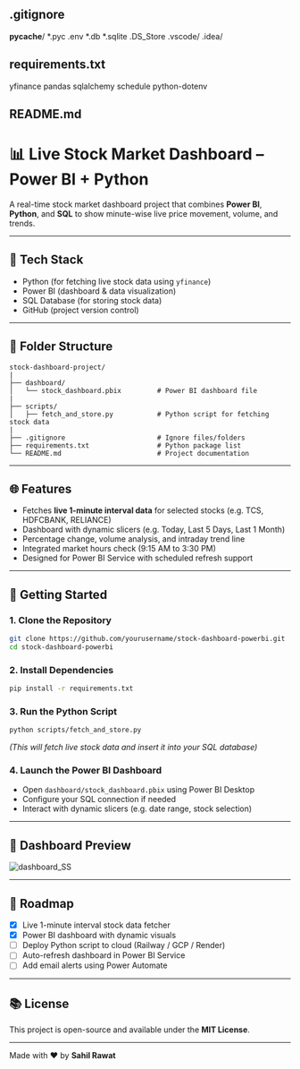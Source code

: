 ## .gitignore
__pycache__/
*.pyc
.env
*.db
*.sqlite
.DS_Store
.vscode/
.idea/


## requirements.txt
yfinance
pandas
sqlalchemy
schedule
python-dotenv


## README.md
# 📊 Live Stock Market Dashboard – Power BI + Python

A real-time stock market dashboard project that combines **Power BI**, **Python**, and **SQL** to show minute-wise live price movement, volume, and trends.

---

## 🔧 Tech Stack
- Python (for fetching live stock data using `yfinance`)
- Power BI (dashboard & data visualization)
- SQL Database (for storing stock data)
- GitHub (project version control)

---

## 📂 Folder Structure
```
stock-dashboard-project/
|
├── dashboard/
│   └── stock_dashboard.pbix         # Power BI dashboard file
|
├── scripts/
│   ├── fetch_and_store.py           # Python script for fetching stock data
|
├── .gitignore                       # Ignore files/folders
├── requirements.txt                 # Python package list
└── README.md                        # Project documentation
```

---

## 🌐 Features
- Fetches **live 1-minute interval data** for selected stocks (e.g. TCS, HDFCBANK, RELIANCE)
- Dashboard with dynamic slicers (e.g. Today, Last 5 Days, Last 1 Month)
- Percentage change, volume analysis, and intraday trend line
- Integrated market hours check (9:15 AM to 3:30 PM)
- Designed for Power BI Service with scheduled refresh support

---

## 🚀 Getting Started

### 1. Clone the Repository
```bash
git clone https://github.com/yourusername/stock-dashboard-powerbi.git
cd stock-dashboard-powerbi
```

### 2. Install Dependencies
```bash
pip install -r requirements.txt
```

### 3. Run the Python Script
```bash
python scripts/fetch_and_store.py
```
*(This will fetch live stock data and insert it into your SQL database)*

### 4. Launch the Power BI Dashboard
- Open `dashboard/stock_dashboard.pbix` using Power BI Desktop
- Configure your SQL connection if needed
- Interact with dynamic slicers (e.g. date range, stock selection)

---

## 📸 Dashboard Preview
![dashboard_SS](https://github.com/user-attachments/assets/a8a93db4-87f6-4f7c-88e9-5890c598d0e5)



---

## 🚧 Roadmap
- [x] Live 1-minute interval stock data fetcher
- [x] Power BI dashboard with dynamic visuals
- [ ] Deploy Python script to cloud (Railway / GCP / Render)
- [ ] Auto-refresh dashboard in Power BI Service
- [ ] Add email alerts using Power Automate

---

## 📚 License
This project is open-source and available under the **MIT License**.

---

Made with ❤️ by **Sahil Rawat**
